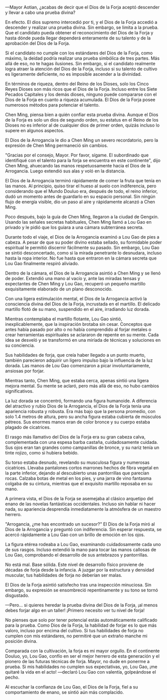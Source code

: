 
—Mayor Aotian, ¿acabas de decir que el Dios de la Forja aceptó descender y llevar a cabo una prueba divina?

En efecto. El dios supremo intercedió por ti, y el Dios de la Forja accedió a descender y realizar una prueba divina. Sin embargo, se limita a la prueba. Que el candidato pueda obtener el reconocimiento del Dios de la Forja y hasta dónde pueda llegar dependerá enteramente de su talento y de la aprobación del Dios de la Forja.

Si el candidato no cumple con los estándares del Dios de la Forja, como máximo, la deidad podría realizar una prueba simbólica de tres partes. Más allá de eso, no te hagas ilusiones. Sin embargo, si el candidato realmente logra atraer la atención del Dios de la Forja, incluso si su talento de cultivo es ligeramente deficiente, no es imposible ascender a la divinidad.

En términos de riqueza, dentro del Reino de los Dioses, solo los Cinco Reyes Dioses son más ricos que el Dios de la Forja. Incluso entre los Siete Pecados Capitales y los demás dioses, ninguno puede compararse con el Dios de la Forja en cuanto a riqueza acumulada. El Dios de la Forja posee numerosos métodos para potenciar el talento.

Chen Ming, piensa bien a quién confiar esta prueba divina. Aunque el Dios de la Forja es solo un dios de segundo orden, su estatus en el Reino de los Dioses no es inferior al de cualquier dios de primer orden, quizás incluso lo supere en algunos aspectos.

El Dios de la Arrogancia le dio a Chen Ming un severo recordatorio, pero la expresión de Chen Ming permaneció sin cambios.

"Gracias por el consejo, Mayor. Por favor, sígame. El subordinado que identifiqué con el talento para la forja se encuentra en este continente", dijo Chen Ming, ahuecando las manos respetuosamente hacia el Dios de la Arrogancia. Luego extendió sus alas y voló en la distancia.

El Dios de la Arrogancia terminó rápidamente de comer la fruta que tenía en las manos. Al principio, quiso tirar el hueso al suelo con indiferencia, pero considerando que el Mundo Douluo era, después de todo, el reino inferior, dudó un momento antes de guardarlo en su espacio personal. Sin ningún flujo de energía visible, dio un paso al aire y rápidamente alcanzó a Chen Ming.

Poco después, bajo la guía de Chen Ming, llegaron a la ciudad de Gengxin. Usando las señales secretas habituales, Chen Ming llamó a Lou Gao en privado y le pidió que los guiara a una cámara subterránea secreta.

Durante todo el viaje, el Dios de la Arrogancia examinó a Lou Gao de pies a cabeza. A pesar de que su poder divino estaba sellado, su formidable poder espiritual le permitió discernir fácilmente su pasado. Sin embargo, Lou Gao se sintió desconcertado, como si la mirada penetrante lo desnudara, incluso hasta la ropa interior. No fue hasta que entraron en la cámara secreta que Lou Gao finalmente respiró aliviado.

Dentro de la cámara, el Dios de la Arrogancia asintió a Chen Ming y se llenó de poder. Extendió una mano al vacío y, ante las miradas tensas y expectantes de Chen Ming y Lou Gao, recuperó un pequeño martillo exquisitamente elaborado de un plano desconocido.

Con una ligera estimulación mental, el Dios de la Arrogancia activó la consciencia divina del Dios de la Forja, incrustada en el martillo. El delicado martillo flotó de su mano, suspendido en el aire, irradiando luz dorada.

Mientras contemplaba el martillo flotante, Lou Gao sintió, inexplicablemente, que la inspiración brotaba sin cesar. Conceptos que antes había pasado por alto o no había comprendido al forjar metales o crear herramientas espirituales se aclararon de repente en su mente. Cada idea se desveló y se transformó en una miríada de técnicas y soluciones en su conciencia.

Sus habilidades de forja, que creía haber llegado a un punto muerto, también parecieron adquirir un ligero impulso bajo la influencia de la luz dorada. Las manos de Lou Gao comenzaron a picar involuntariamente, ansiosas por forjar.

Mientras tanto, Chen Ming, que estaba cerca, apenas sintió una ligera mejora mental. Su mente se aclaró, pero más allá de eso, no hubo cambios significativos.

La luz dorada se concentró, formando una figura humanoide. A diferencia del atractivo y rubio Dios de la Arrogancia, el Dios de la Forja tenía una apariencia robusta y robusta. Era más bajo que la persona promedio, con solo 1.4 metros de altura, pero su ancha figura estaba cubierta de músculos pétreos. Sus enormes manos eran de color bronce y su cuerpo estaba plagado de cicatrices.

El rasgo más llamativo del Dios de la Forja era su gran cabeza calva, complementada con una espesa barba castaña, cuidadosamente cuidada. Sus ojos eran tan grandes como campanillas de bronce, y su nariz tenía un tinte rojizo, como si hubiera bebido.

Su torso estaba desnudo, revelando su musculosa figura y numerosas cicatrices. Llevaba pantalones cortos marrones hechos de fibra vegetal en la parte inferior, dejando al descubierto unas pantorrillas que parecían rocas. Calzaba botas de metal en los pies, y una jarra de vino fantasma colgaba de su cintura, mientras que el exquisito martillo reposaba en su mano.

A primera vista, el Dios de la Forja se asemejaba al clásico arquetipo del enano de las novelas fantásticas occidentales. Incluso sin hablar ni hacer nada, su apariencia desprendía inmediatamente la atmósfera de un maestro herrero.

"Arrogancia, ¿me has encontrado un sucesor?" El Dios de la Forja miró al Dios de la Arrogancia y preguntó con indiferencia. Sin esperar respuesta, se acercó rápidamente a Lou Gao con un brillo de emoción en los ojos.

La figura etérea rodeaba a Lou Gao, examinando cuidadosamente cada uno de sus rasgos. Incluso extendió la mano para tocar las manos callosas de Lou Gao, comprobando el desarrollo de sus antebrazos y pantorrillas.

No está mal. Base sólida. Este nivel de desarrollo físico proviene de décadas de forja desde la infancia. A juzgar por la estructura y densidad muscular, tus habilidades de forja no deberían ser malas.

El Dios de la Forja asintió satisfecho tras una inspección minuciosa. Sin embargo, su expresión se ensombreció repentinamente y su tono se tornó disgustado.

—Pero... si quieres heredar la prueba divina del Dios de la Forja, ¡al menos debes forjar algo en un taller! ¡Primero necesito ver tu nivel de forja!

No pienses que solo por tener potencial estás automáticamente calificado para la prueba. Como Dios de la Forja, la habilidad de forjar es lo que más valoro, incluso por encima del cultivo. Si tus habilidades de forja no cumplen con mis estándares, no permitiré que un extraño manche mi posición divina.

Comparada con la cultivación, la forja es mi mayor orgullo. En el continente Douluo, yo, Lou Gao, confío en ser el mejor herrero de esta generación y el pionero de las futuras técnicas de forja. Mayor, no dude en ponerme a prueba. Si mis habilidades no cumplen sus expectativas, yo, Lou Gao, ¡me quitaré la vida en el acto! —declaró Lou Gao con valentía, golpeándose el pecho.

Al escuchar la confianza de Lou Gao, el Dios de la Forja, fiel a su comportamiento de enano, se sintió aún más complacido.